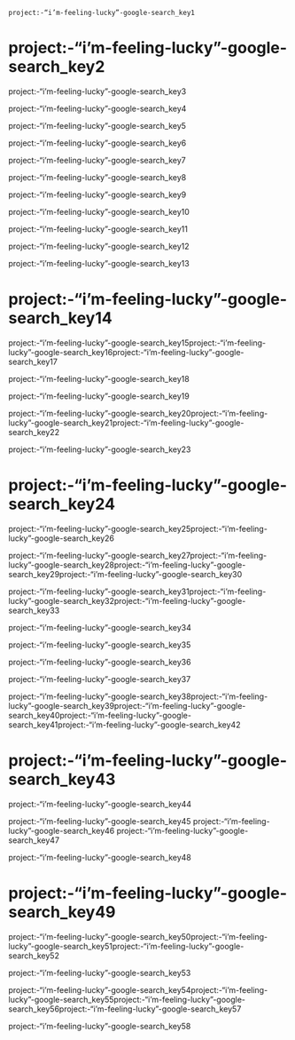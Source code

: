 ```ngMeta
project:-“i’m-feeling-lucky”-google-search_key1
```
# project:-“i’m-feeling-lucky”-google-search_key2
project:-“i’m-feeling-lucky”-google-search_key3

project:-“i’m-feeling-lucky”-google-search_key4

project:-“i’m-feeling-lucky”-google-search_key5

project:-“i’m-feeling-lucky”-google-search_key6

project:-“i’m-feeling-lucky”-google-search_key7

project:-“i’m-feeling-lucky”-google-search_key8

project:-“i’m-feeling-lucky”-google-search_key9

project:-“i’m-feeling-lucky”-google-search_key10

project:-“i’m-feeling-lucky”-google-search_key11

project:-“i’m-feeling-lucky”-google-search_key12

project:-“i’m-feeling-lucky”-google-search_key13

# project:-“i’m-feeling-lucky”-google-search_key14
project:-“i’m-feeling-lucky”-google-search_key15project:-“i’m-feeling-lucky”-google-search_key16project:-“i’m-feeling-lucky”-google-search_key17

project:-“i’m-feeling-lucky”-google-search_key18


project:-“i’m-feeling-lucky”-google-search_key19

project:-“i’m-feeling-lucky”-google-search_key20project:-“i’m-feeling-lucky”-google-search_key21project:-“i’m-feeling-lucky”-google-search_key22

project:-“i’m-feeling-lucky”-google-search_key23

# project:-“i’m-feeling-lucky”-google-search_key24
project:-“i’m-feeling-lucky”-google-search_key25project:-“i’m-feeling-lucky”-google-search_key26

project:-“i’m-feeling-lucky”-google-search_key27project:-“i’m-feeling-lucky”-google-search_key28project:-“i’m-feeling-lucky”-google-search_key29project:-“i’m-feeling-lucky”-google-search_key30

project:-“i’m-feeling-lucky”-google-search_key31project:-“i’m-feeling-lucky”-google-search_key32project:-“i’m-feeling-lucky”-google-search_key33

project:-“i’m-feeling-lucky”-google-search_key34


project:-“i’m-feeling-lucky”-google-search_key35

project:-“i’m-feeling-lucky”-google-search_key36

project:-“i’m-feeling-lucky”-google-search_key37

project:-“i’m-feeling-lucky”-google-search_key38project:-“i’m-feeling-lucky”-google-search_key39project:-“i’m-feeling-lucky”-google-search_key40project:-“i’m-feeling-lucky”-google-search_key41project:-“i’m-feeling-lucky”-google-search_key42

# project:-“i’m-feeling-lucky”-google-search_key43
project:-“i’m-feeling-lucky”-google-search_key44


project:-“i’m-feeling-lucky”-google-search_key45 project:-“i’m-feeling-lucky”-google-search_key46
project:-“i’m-feeling-lucky”-google-search_key47

project:-“i’m-feeling-lucky”-google-search_key48

# project:-“i’m-feeling-lucky”-google-search_key49
project:-“i’m-feeling-lucky”-google-search_key50project:-“i’m-feeling-lucky”-google-search_key51project:-“i’m-feeling-lucky”-google-search_key52

project:-“i’m-feeling-lucky”-google-search_key53

project:-“i’m-feeling-lucky”-google-search_key54project:-“i’m-feeling-lucky”-google-search_key55project:-“i’m-feeling-lucky”-google-search_key56project:-“i’m-feeling-lucky”-google-search_key57

project:-“i’m-feeling-lucky”-google-search_key58